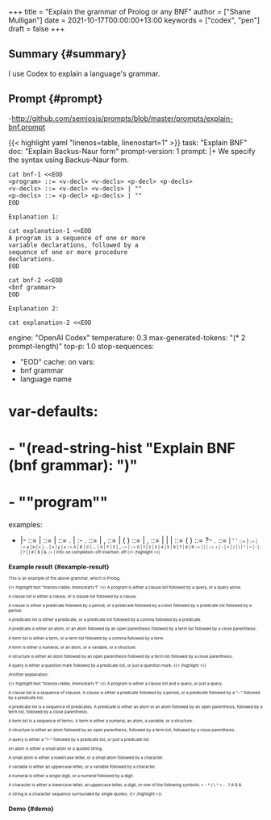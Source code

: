 +++
title = "Explain the grammar of Prolog or any BNF"
author = ["Shane Mulligan"]
date = 2021-10-17T00:00:00+13:00
keywords = ["codex", "pen"]
draft = false
+++

## Summary {#summary}

I use Codex to explain a language's grammar.


## Prompt {#prompt}

-<http://github.com/semiosis/prompts/blob/master/prompts/explain-bnf.prompt>

{{< highlight yaml "linenos=table, linenostart=1" >}}
task: "Explain BNF"
doc: "Explain Backus-Naur form"
prompt-version: 1
prompt: |+
    We specify the <language name> syntax using Backus–Naur form.

    cat bnf-1 <<EOD
    <program> ::= <v-decl> <v-decls> <p-decl> <p-decls>
    <v-decls> ::= <v-decl> <v-decls> | ""
    <p-decls> ::= <p-decl> <p-decls> | ""
    EOD

    Explanation 1:

    cat explanation-1 <<EOD
    A program is a sequence of one or more
    variable declarations, followed by a
    sequence of one or more procedure
    declarations.
    EOD

    cat bnf-2 <<EOD
    <bnf grammar>
    EOD

    Explanation 2:

    cat explanation-2 <<EOD
engine: "OpenAI Codex"
temperature: 0.3
max-generated-tokens: "(* 2 prompt-length)"
top-p: 1.0
stop-sequences:
- "EOD"
cache: on
vars:
- bnf grammar
- language name
# var-defaults:
# - "(read-string-hist \"Explain BNF (bnf grammar): \")"
# - "\"program\""
examples:
- |-
    <program> ::= <clause list> <query> | <query>
    <clause list> ::= <clause> | <clause list> <clause>
    <clause> ::= <predicate> . | <predicate> :- <predicate list>.
    <predicate list> ::= <predicate> | <predicate list> , <predicate>
    <predicate> ::= <atom> | <atom> ( <term list> )
    <term list> ::= <term> | <term list> , <term>
    <term> ::= <numeral> | <atom> | <variable> | <structure>
    <structure> ::= <atom> ( <term list> )
    <query> ::= ?- <predicate list>.
    <atom> ::= <small atom> | ' <string> '
    <small atom> ::= <lowercase letter> | <small atom> <character>
    <variable> ::= <uppercase letter> | <variable> <character>
    <lowercase letter> ::= a | b | c | ... | x | y | z
    <uppercase letter> ::= A | B | C | ... | X | Y | Z | _
    <numeral> ::= <digit> | <numeral> <digit>
    <digit> ::= 0 | 1 | 2 | 3 | 4 | 5 | 6 | 7 | 8 | 9
    <character> ::= <lowercase letter> | <uppercase letter> | <digit> | <special>
    <special> ::= + | - | * | / | \ | ^ | ~ | : | . | ? |  | # | $ | &
    <string> ::= <character> | <string> <character>
info: on
completion: off
insertion: off
{{< /highlight >}}


## Example result {#example-result}

This is an example of the above grammar, which is Prolog.

{{< highlight text "linenos=table, linenostart=1" >}}
A program is either a clause list
followed by a query, or a query
alone.

A clause list is either a clause,
or a clause list followed by a
clause.

A clause is either a predicate
followed by a period, or a
predicate followed by a colon
followed by a predicate list
followed by a period.

A predicate list is either a predicate,
or a predicate list followed by a
comma followed by a predicate.

A predicate is either an atom,
or an atom followed by an open
parenthesis followed by a term
list followed by a close
parenthesis.

A term list is either a term,
or a term list followed by a comma
followed by a term.

A term is either a numeral,
or an atom, or a variable, or a
structure.

A structure is either an atom
followed by an open parenthesis
followed by a term list followed by
a close parenthesis.

A query is either a question mark
followed by a predicate list, or
just a question mark.
{{< /highlight >}}

Another explanation:

{{< highlight text "linenos=table, linenostart=1" >}}
A program is either a clause list
and a query, or just a query.

A clause list is a sequence of clauses.
A clause is either a predicate followed
by a period, or a predicate followed by
a ":-" followed by a predicate list.

A predicate list is a sequence of predicates.
A predicate is either an atom or an atom
followed by an open parenthesis, followed
by a term list, followed by a close
parenthesis.

A term list is a sequence of terms.
A term is either a numeral, an atom, a
variable, or a structure.

A structure is either an atom followed by
an open parenthesis, followed by a term list,
followed by a close parenthesis.

A query is either a "?-" followed by a
predicate list, or just a predicate list.

An atom is either a small atom or a quoted
string.

A small atom is either a lowercase letter,
or a small atom followed by a character.

A variable is either an uppercase letter,
or a variable followed by a character.

A numeral is either a single digit, or a
numeral followed by a digit.

A character is either a lowercase letter,
an uppercase letter, a digit, or one of
the following symbols: + - * / \ ^ ~ : . ? # $ &

A string is a character sequence surrounded
by single quotes.
{{< /highlight >}}


## Demo {#demo}

<!-- Play on asciinema.com -->
<!-- <a title="asciinema recording" href="https://asciinema.org/a/L7dt9aaYcxcr06bLWNwQ349l7" target="_blank"><img alt="asciinema recording" src="https://asciinema.org/a/L7dt9aaYcxcr06bLWNwQ349l7.svg" /></a> -->
<!-- Play on the blog -->
<script src="https://asciinema.org/a/L7dt9aaYcxcr06bLWNwQ349l7.js" id="asciicast-L7dt9aaYcxcr06bLWNwQ349l7" async></script>